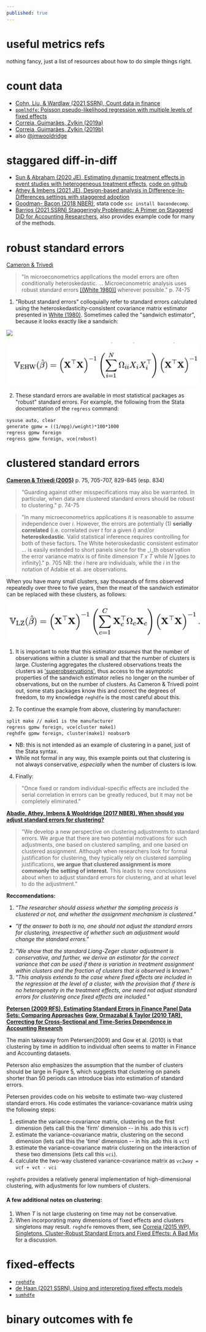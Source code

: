 ```yaml
---
published: true
---
```

# useful metrics refs

nothing fancy, just a list of resources about how to do simple things right.

# count data

- [Cohn, Liu, & Wardlaw (2021 SSRN), Count data in finance](https://papers.ssrn.com/sol3/papers.cfm?abstract_id=3800339)
- [`ppmlhdfe`: Poisson pseudo-likelihood regression with multiple levels of fixed effects](http://scorreia.com/software/ppmlhdfe/)
- [Correia, Guimarães, Zylkin (2019a)](http://scorreia.com/research/ppmlhdfe.pdf)
- [Correia, Guimarães, Zylkin (2019b)](http://scorreia.com/research/separation.pdf)
- also [@jmwooldridge](https://twitter.com/jmwooldridge/status/1402044602895503363)

# staggared diff-in-diff

- [Sun & Abraham (2020 JE), Estimating dynamic treatment effects in event studies with heterogeneous treatment effects](https://www.sciencedirect.com/science/article/pii/S030440762030378X), [code on github](https://github.com/lsun20/EventStudyInteract)
- [Athey & Imbens (2021 JE), Design-based analysis in Difference-In-Differences settings with staggered adoption](https://www.sciencedirect.com/science/article/pii/S0304407621000488)
- [Goodman- Bacon (2018 NBER)](https://www.nber.org/papers/w25018), stata code `ssc install bacondecomp`.
- [Barrios (2021 SSRN) Staggeringly Problematic: A Primer on Staggered DiD for Accounting Researchers](https://papers.ssrn.com/sol3/papers.cfm?abstract_id=3794859), also provides example code for many of the methods.

# robust standard errors

[Cameron & Trivedi](http://cameron.econ.ucdavis.edu/mmabook/mma.html)

> "In microeconometrics applications the model errors are often conditionally heteroskedastic. ... Microeconometric analysis uses robust standard errors [[(White 1980)]](https://www.jstor.org/stable/1912934) wherever possible." p. 74-75

  1. "Robust standard errors" colloquially refer to standard errors calculated using the heteroskedasticity-consistent covariance matrix estimator presented in [White (1980)](https://www.jstor.org/stable/1912934). Sometimes called the "sandwich estimator", because it looks exactly like a sandwich:

<img src="https://arthurhowardmorris.github.io/assets/img/EHW.png" width="200">  

![Obviously a sandwich, from Adabie et al. (2017 NBER)](/assets/img/EHW.png)

  2. These standard errors are available in most statistical packages as "robust" standard errors. For example, the following from the Stata documentation of the `regress` command:

```
sysuse auto, clear
generate gpmw = ((1/mpg)/weight)*100*1000
regress gpmw foreign
regress gpmw foreign, vce(robust)
```

# clustered standard errors

[__Cameron & Trivedi (2005)__](http://cameron.econ.ucdavis.edu/mmabook/mma.html) p. 75, 705-707, 829-845 (esp. 834)

> "Guarding against other misspecifications may also be warranted. In particular, when data are clustered standard errors should be robust to clustering." p. 74-75

> "In many microeconometrics applications it is reasonable to assume independence over _i_. However, the errors are potentially (1) __serially correlated__ (i.e. correlated over _t_ for a given _i_) and/or __heteroskedastic__. Valid statistical inference requires controlling for both of these factors. The White heteroskedastic consistent estimator ... is easily extended to short panels since for the _i_th observation the error variance matrix is of finite dimension _T x T_ while _N_ [goes to infinity]." p. 705 NB: the _i_ here are individuals, while the _i_ in the notation of Adabie et al. are observations.

When you have many small clusters, say thousands of firms observed repeatedly over three to five years, then the meat of the sandwich estimator can be replaced with these clusters, as follows:

![A modified sandwich, from Adabie et al. (2017 NBER)](/assets/img/LZ.png)

1. It is important to note that this estimator _assumes_ that the number of observations within a cluster is small and that the number of clusters is large. Clustering aggregates the clustered observations treats the clusters as ['superobservations'](https://www.stata.com/statalist/archive/2003-05/msg00550.html), thus access to the asymptotic properties of the sandwich estimator relies no longer on the number of observations, but on the number of clusters. As Cameron & Trivedi point out, some stats packages know this and correct the degrees of freedom, to my knowledge `reghdfe` is the most careful about this.

2. To continue the example from above, clustering by manufacturer:

```
split make // make1 is the manufacturer
regress gpmw foreign, vce(cluster make1)  
reghdfe gpmw foreign, cluster(make1) noabsorb
```
  - NB: this is not intended as an example of clustering in a panel, just of the Stata syntax.
  - While not formal in any way, this example points out that clustering is not always conservative, _especially_ when the number of clusters is low.

4. Finally:

> "Once fixed or random individual-specific effects are included the serial correlation in errors can be greatly reduced, but it may not be completely eliminated."


[__Abadie, Athey, Imbens & Wooldridge (2017 NBER), When should you adjust standard errors for clustering?__](https://www.nber.org/papers/w24003)

> "We develop a new perspective on clustering adjustments to standard errors. We argue that there are two potential motivations for such adjustments, one based on clustered sampling, and one based on clustered assignment. Although when researchers look for formal justification for clustering, they typically rely on clustered sampling justifications, __we argue that clustered assignment is more commonly the setting of interest.__ This leads to new conclusions about when to adjust standard errors for clustering, and at what level to do the adjustment."

__Reccomendations:__

1. _"The researcher should assess whether the sampling process is clustered or not, and whether the assignment mechanism is clustered."_
  - _"If the answer to both is no, one should not adjust the standard errors for clustering, irrespective of whether such an adjustment would change the standard errors."_
2. _"We show that the standard Liang-Zeger cluster adjustment is conservative, and further, we derive an estimator for the correct variance that can be used if there is variation in treatment assignment within clusters and the fraction of clusters that is observed is known."_
3. _"This analysis extends to the case where fixed effects are included in the regression at the level of a cluster, with the provision that if there is no heterogeneity in the treatment effects, one need not adjust standard errors for clustering once fixed effects are included."_

[__Petersen (2009 RFS), Estimating Standard Errors in Finance Panel Data Sets: Comparing Approaches__](https://academic.oup.com/rfs/article/22/1/435/1585940?login=true)
[__Gow, Ormazabal & Taylor (2010 TAR), Correcting for Cross‐Sectional and Time‐Series Dependence in Accounting Research__](https://meridian.allenpress.com/accounting-review/article-abstract/85/2/483/53814/Correcting-for-Cross-Sectional-and-Time-Series)

The main takeaway from Petersen(2009) and Gow et al. (2010) is that clustering by time in addition to individual often seems to matter in Finance and Accounting datasets.

Peterson also emphasizes the assumption that the number of clusters should be large in Figure 5, which suggests that clustering on panels shorter than 50 periods can introduce bias into estimation of standard errors.

Petersen provides code on his website to estimate two-way clustered standard errors. His code estimates the variance-covariance matrix using the following steps:

1. estimate the variance-covariance matrix, clustering on the first dimension (lets call this the 'firm' dimension -- in his .ado this is `vcf`)
2. estimate the variance-covariance matrix, clustering on the second dimension (lets call this the 'time' dimension -- in his .ado this is `vct`)
3. estimate the variance-covariance matrix clustering on the interaction of these two dimensions (lets call this `vci`).
4. calculate the two-way clustered variance-covariance matrix as `vc2way = vcf + vct - vci`

`reghdfe` provides a relatively general implementation of high-dimensional clustering, with adjustments for low numbers of clusters. 

#### A few additional notes on clustering:

  1. When _T_ is not large clustering on time may not be conservative.
  2. When incorporating many dimensions of fixed effects and clusters singletons may result. `reghdfe` removes them, see [Correia (2015 WP), Singletons, Cluster-Robust Standard Errors and Fixed Effects: A Bad Mix](http://scorreia.com/research/singletons.pdf) for a discussion.


# fixed-effects

- [`reghdfe`](http://scorreia.com/software/reghdfe/)
- [de Haan (2021 SSRN), Using and interpreting fixed effects models](https://papers.ssrn.com/sol3/papers.cfm?abstract_id=3699777)
- [`sumhdfe`](https://github.com/ed-dehaan/sumhdfe)

# binary outcomes with fe

